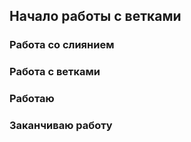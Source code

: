 ## Начало работы с ветками

### Работа со слиянием

### Работа с ветками

### Работаю

### Заканчиваю работу
